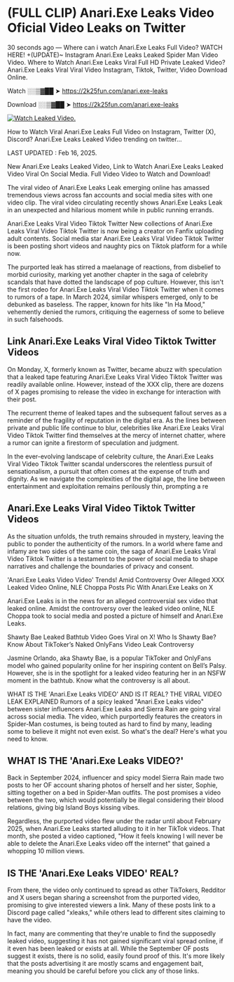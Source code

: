 # (FULL CLIP) Anari.Exe Leaks Video Oficial Video Leaks on Twitter

30 seconds ago — Where can i watch Anari.Exe Leaks Full Video? WATCH HERE! +(UPDATE)~ Instagram Anari.Exe Leaks Leaked Spider Man Video Video. Where to Watch Anari.Exe Leaks Viral Full HD Private Leaked Video? Anari.Exe Leaks Viral Viral Video Instagram, Tiktok, Twitter, Video Download Online.

Watch ░░▒▓██ ➤ https://2k25fun.com/anari.exe-leaks

Download ░░▒▓██ ➤ https://2k25fun.com/anari.exe-leaks

[![Watch Leaked Video.](https://miro.medium.com/v2/resize:fit:828/format:webp/1*cilzJN44JGOrTw9NJCrNHA.gif "Watch Leaked Video")](https://2k25fun.com/anari.exe-leaks)

How to Watch Viral Anari.Exe Leaks Full Video on Instagram, Twitter (X), Discord? Anari.Exe Leaks Leaked Video trending on twitter...

LAST UPDATED : Feb 16, 2025.

New Anari.Exe Leaks Leaked Video, Link to Watch Anari.Exe Leaks Leaked Video Viral On Social Media. Full Video Video to Watch and Download!

The viral video of Anari.Exe Leaks Leak emerging online has amassed tremendous views across fan accounts and social media sites with one video clip. The viral video circulating recently shows Anari.Exe Leaks Leak in an unexpected and hilarious moment while in public running errands.

Anari.Exe Leaks Viral Video Tiktok Twitter New collections of Anari.Exe Leaks Viral Video Tiktok Twitter is now being a creator on Fanfix uploading adult contents. Social media star Anari.Exe Leaks Viral Video Tiktok Twitter is been posting short videos and naughty pics on Tiktok platform for a while now.

The purported leak has stirred a maelanage of reactions, from disbelief to morbid curiosity, marking yet another chapter in the saga of celebrity scandals that have dotted the landscape of pop culture. However, this isn't the first rodeo for Anari.Exe Leaks Viral Video Tiktok Twitter when it comes to rumors of a tape. In March 2024, similar whispers emerged, only to be debunked as baseless. The rapper, known for hits like "In Ha Mood," vehemently denied the rumors, critiquing the eagerness of some to believe in such falsehoods.

## Link Anari.Exe Leaks Viral Video Tiktok Twitter Videos

On Monday, X, formerly known as Twitter, became abuzz with speculation that a leaked tape featuring Anari.Exe Leaks Viral Video Tiktok Twitter was readily available online. However, instead of the XXX clip, there are dozens of X pages promising to release the video in exchange for interaction with their post.

The recurrent theme of leaked tapes and the subsequent fallout serves as a reminder of the fragility of reputation in the digital era. As the lines between private and public life continue to blur, celebrities like Anari.Exe Leaks Viral Video Tiktok Twitter find themselves at the mercy of internet chatter, where a rumor can ignite a firestorm of speculation and judgment.

In the ever-evolving landscape of celebrity culture, the Anari.Exe Leaks Viral Video Tiktok Twitter scandal underscores the relentless pursuit of sensationalism, a pursuit that often comes at the expense of truth and dignity. As we navigate the complexities of the digital age, the line between entertainment and exploitation remains perilously thin, prompting a re

##  Anari.Exe Leaks Viral Video Tiktok Twitter Videos

As the situation unfolds, the truth remains shrouded in mystery, leaving the public to ponder the authenticity of the rumors. In a world where fame and infamy are two sides of the same coin, the saga of Anari.Exe Leaks Viral Video Tiktok Twitter is a testament to the power of social media to shape narratives and challenge the boundaries of privacy and consent.

'Anari.Exe Leaks Video Video' Trends! Amid Controversy Over Alleged XXX Leaked Video Online, NLE Choppa Posts Pic With Anari.Exe Leaks on X

Anari.Exe Leaks is in the news for an alleged controversial sex video that leaked online. Amidst the controversy over the leaked video online, NLE Choppa took to social media and posted a picture of himself and Anari.Exe Leaks.

Shawty Bae Leaked Bathtub Video Goes Viral on X! Who Is Shawty Bae? Know About TikToker’s Naked OnlyFans Video Leak Controversy

Jasmine Orlando, aka Shawty Bae, is a popular TikToker and OnlyFans model who gained popularity online for her inspiring content on Bell’s Palsy. However, she is in the spotlight for a leaked video featuring her in an NSFW moment in the bathtub. Know what the controversy is all about.

WHAT IS THE 'Anari.Exe Leaks VIDEO' AND IS IT REAL? THE VIRAL VIDEO LEAK EXPLAINED Rumors of a spicy leaked "Anari.Exe Leaks video" between sister influencers Anari.Exe Leaks and Sierra Rain are going viral across social media. The video, which purportedly features the creators in Spider-Man costumes, is being touted as hard to find by many, leading some to believe it might not even exist. So what's the deal? Here's what you need to know.

## WHAT IS THE 'Anari.Exe Leaks VIDEO?'

Back in September 2024, influencer and spicy model Sierra Rain made two posts to her OF account sharing photos of herself and her sister, Sophie, sitting together on a bed in Spider-Man outfits. The post promises a video between the two, which would potentially be illegal considering their blood relations, giving big Island Boys kissing vibes.

Regardless, the purported video flew under the radar until about February 2025, when Anari.Exe Leaks started alluding to it in her TikTok videos. That month, she posted a video captioned, "How it feels knowing I will never be able to delete the Anari.Exe Leaks video off the internet" that gained a whopping 10 million views.

## IS THE 'Anari.Exe Leaks VIDEO' REAL?

From there, the video only continued to spread as other TikTokers, Redditor and X users began sharing a screenshot from the purported video, promising to give interested viewers a link. Many of these posts link to a Discord page called "xleaks," while others lead to different sites claiming to have the video.

In fact, many are commenting that they're unable to find the supposedly leaked video, suggesting it has not gained significant viral spread online, if it even has been leaked or exists at all. While the September OF posts suggest it exists, there is no solid, easily found proof of this. It's more likely that the posts advertising it are mostly scams and engagement bait, meaning you should be careful before you click any of those links.